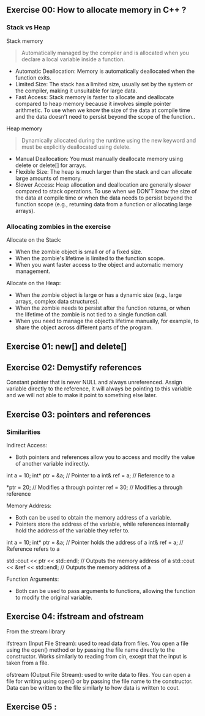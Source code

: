 ## Exercise 00: How to allocate memory in C++ ? 
### Stack vs Heap
Stack memory
> Automatically managed by the compiler and is allocated when you declare a local variable inside a function.
- Automatic Deallocation: Memory is automatically deallocated when the function exits.
- Limited Size: The stack has a limited size, usually set by the system or the compiler, making it unsuitable for large data.
- Fast Access: Stack memory is faster to allocate and deallocate compared to heap memory because it involves simple pointer arithmetic.
To use when we know the size of the data at compile time and the data doesn’t need to persist beyond the scope of the function..

Heap memory
> Dynamically allocated during the runtime using the new keyword and must be explicitly deallocated using delete.
- Manual Deallocation: You must manually deallocate memory using delete or delete[] for arrays.
- Flexible Size: The heap is much larger than the stack and can allocate large amounts of memory.
- Slower Access: Heap allocation and deallocation are generally slower compared to stack operations.
To use when we DON'T know the size of the data at compile time or when the data needs to persist beyond the function scope (e.g., returning data from a function or allocating large arrays).

### Allocating zombies in the exercise

Allocate on the Stack:
- When the zombie object is small or of a fixed size.
- When the zombie's lifetime is limited to the function scope.
- When you want faster access to the object and automatic memory management.

Allocate on the Heap:
- When the zombie object is large or has a dynamic size (e.g., large arrays, complex data structures).
- When the zombie needs to persist after the function returns, or when the lifetime of the zombie is not tied to a single function call.
- When you need to manage the object’s lifetime manually, for example, to share the object across different parts of the program.

## Exercise 01: new[] and delete[]

## Exercise 02: Demystify references

Constant pointer that is never NULL and always unreferenced. Assign variable directly to the reference, it will always be pointing to this variable and we will not able to make it point to something else later. 

## Exercise 03: pointers and references

### Similarities
Indirect Access:
- Both pointers and references allow you to access and modify the value of another variable indirectly.

int a = 10;
int* ptr = &a;   // Pointer to a
int& ref = a;    // Reference to a

*ptr = 20;       // Modifies a through pointer
ref = 30;        // Modifies a through reference

Memory Address:
- Both can be used to obtain the memory address of a variable.
- Pointers store the address of the variable, while references internally hold the address of the variable they refer to.

int a = 10;
int* ptr = &a;   // Pointer holds the address of a
int& ref = a;    // Reference refers to a

std::cout << ptr << std::endl;   // Outputs the memory address of a
std::cout << &ref << std::endl;  // Outputs the memory address of a


Function Arguments:
- Both can be used to pass arguments to functions, allowing the function to modify the original variable.

## Exercise 04: ifstream and ofstream

From the stream library <fstream>

ifstream (Input File Stream): used to read data from files. You open a file using the open() method or by passing the file name directly to the constructor. Works similarly to reading from cin, except that the input is taken from a file.

ofstream (Output File Stream): used to write data to files. You can open a file for writing using open() or by passing the file name to the constructor. Data can be written to the file similarly to how data is written to cout.

## Exercise 05 : 
